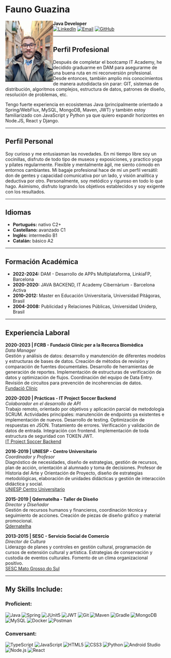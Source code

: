 # Fauno Guazina

<img src="https://github.com/FaunoGuazina/FaunoGuazina/blob/main/Logos/Captura%20de%20pantalla%202024-01-18%20a%20las%2019.12.47.png?raw=true" alt="Fauno Guazina" width="150" align="left" />



**Java Developer**  
[![LinkedIn](https://img.shields.io/badge/LinkedIn-Profile-blue)](https://www.linkedin.com/in/fauno-guazina/) [![Email](https://img.shields.io/badge/Email-Contact-yellow)](mailto:prof.guazina@gmail.com) [![GitHub](https://img.shields.io/badge/GitHub-Profile-green)](https://github.com/FaunoGuazina)

---

## Perfil Profesional

Después de completar el bootcamp IT Academy, he decidido graduarme en DAM para asegurarme de una buena ruta en mi reconversión profesional. Desde entonces, también amplío mis conocimientos de manera autodidacta sin parar: GIT, sistemas de distribución, algoritmos complejos, estructura de datos, patrones de diseño, resolución de problemas, etc.

Tengo fuerte experiencia en ecosistemas Java (principalmente orientado a Spring/WebFlux, MySQL, MongoDB, Maven, JWT) y también estoy familiarizado con JavaScript y Python ya que quiero expandir horizontes en Node.JS, React y Django.

---

## Perfil Personal

Soy curioso y me entusiasman las novedades. En mi tiempo libre soy un cocinillas, disfruto de todo tipo de museos y exposiciones, y practico yoga y pilates regularmente. Flexible y mentalmente ágil, me siento cómodo en entornos cambiantes. Mi bagaje profesional hace de mí un perfil versátil: don de gentes y capacidad comunicativa por un lado, y visión analítica y deductiva por otro. Personalmente, soy metódico y riguroso en todo lo que hago. Asimismo, disfruto logrando los objetivos establecidos y soy exigente con los resultados.

---

## Idiomas

- **Portugués:** nativo C2+
- **Castellano:** avanzado C1
- **Inglés:** intermedio B1
- **Catalán:** básico A2

---

## Formación Académica

- **2022-2024:** DAM - Desarrollo de APPs Multiplataforma, LinkiaFP, Barcelona
- **2020-2020:** JAVA BACKEND, IT Academy Cibernàrium - Barcelona Activa
- **2010-2012:** Master en Educación Universitaria, Universidad Pitágoras, Brasil
- **2004-2008:** Publicidad y Relaciones Públicas, Universidad Uniderp, Brasil

---

## Experiencia Laboral

**2020-2023 | FCRB - Fundació Clínic per a la Recerca Biomèdica**  
*Data Manager*  
Gestión y análisis de datos: desarrollo y manutención de diferentes modelos y estructuras de bases de datos. Creación de métodos de revisión y comparación de fuentes documentales. Desarrollo de herramientas de generación de reportes. Implementación de estructuras de verificación de datos y optimización de flujos. Coordinación del equipo de Data Entry. Revisión de circuitos para prevención de incoherencias de datos.  
[Fundació Clínic](https://www.clinicbarcelona.org/)

**2020-2020 | Prácticas - IT Project Soccer Backend**  
*Colaborador en el desarrollo de API*  
Trabajo remoto, orientado por objetivos y aplicación parcial de metodología SCRUM. Actividades principales: manutención de endpoints ya existentes e implementación de nuevos. Desarrollo de testing. Optimización de respuestas en JSON. Tratamiento de errores. Verificación y validación de datos de entrada. Integración con frontend. Implementación de toda estructura de seguridad con TOKEN JWT.  
[IT Project Soccer Backend](https://github.com/it-academyproject/ITProject-Soccer-Backend)

**2016-2019 | UNIESP - Centro Universitario**  
*Coordinador y Profesor*  
Diagnóstico de necesidades, diseño de estrategias, gestión de recursos, plan de acción, orientación al alumnado y toma de decisiones. Profesor de Historia del Arte y Orientación de Proyecto, diseño de estrategias metodológicas, elaboración de unidades didácticas y gestión de interacción didáctica y social.  
[UNIESP Centro Universitario](https://www.linkedin.com/school/uniespcentrouniversitario/)

**2015-2019 | Qdernatelha - Taller de Diseño**  
*Director y Diseñador*  
Gestión de recursos humanos y financieros, coordinación técnica y seguimiento de acciones. Creación de piezas de diseño gráfico y material promocional.  
[Qdernatelha](https://www.instagram.com/qdernatelha/)

**2013-2015 | SESC - Servicio Social de Comercio**  
*Director de Cultura*  
Liderazgo de planes y controles en gestión cultural, programación de cursos de extensión cultural y artística. Estrategias de conservación y custodia de eventos culturales. Fomento de un clima organizacional positivo.  
[SESC Mato Grosso do Sul](https://www.linkedin.com/company/sesc-mato-grosso-do-sul/)

---

## My Skills Include:

### Proficient:
![Java](https://img.shields.io/badge/Java-ED8B00?style=for-the-badge&logo=java&logoColor=white)
![Spring](https://img.shields.io/badge/Spring-6DB33F?style=for-the-badge&logo=spring&logoColor=white)
![JUnit5](https://img.shields.io/badge/JUnit5-25A162?style=for-the-badge&logo=junit5&logoColor=white)
![JWT](https://img.shields.io/badge/JWT-000000?style=for-the-badge&logo=jwt&logoColor=white)
![Git](https://img.shields.io/badge/Git-F05032?style=for-the-badge&logo=git&logoColor=white)
![Maven](https://img.shields.io/badge/Maven-C71A36?style=for-the-badge&logo=apache-maven&logoColor=white)
![Gradle](https://img.shields.io/badge/Gradle-02303A?style=for-the-badge&logo=gradle&logoColor=white)
![MongoDB](https://img.shields.io/badge/MongoDB-4EA94B?style=for-the-badge&logo=mongodb&logoColor=white)
![MySQL](https://img.shields.io/badge/MySQL-4479A1?style=for-the-badge&logo=mysql&logoColor=white)
![Docker](https://img.shields.io/badge/Docker-2496ED?style=for-the-badge&logo=docker&logoColor=white)
![Postman](https://img.shields.io/badge/Postman-FF6C37?style=for-the-badge&logo=postman&logoColor=white)

### Conversant:
![TypeScript](https://img.shields.io/badge/TypeScript-007ACC?style=for-the-badge&logo=typescript&logoColor=white)
![JavaScript](https://img.shields.io/badge/JavaScript-F7DF1E?style=for-the-badge&logo=javascript&logoColor=black)
![HTML5](https://img.shields.io/badge/HTML5-E34F26?style=for-the-badge&logo=html5&logoColor=white)
![CSS3](https://img.shields.io/badge/CSS3-1572B6?style=for-the-badge&logo=css3&logoColor=white)
![Python](https://img.shields.io/badge/Python-3776AB?style=for-the-badge&logo=python&logoColor=white)
![Android Studio](https://img.shields.io/badge/Android%20Studio-3DDC84?style=for-the-badge&logo=android-studio&logoColor=white)
![Node.js](https://img.shields.io/badge/Node.js-339933?style=for-the-badge&logo=nodedotjs&logoColor=white)
![React](https://img.shields.io/badge/React-61DAFB?style=for-the-badge&logo=react&logoColor=black)
